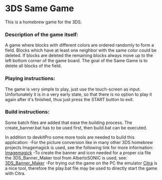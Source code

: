 # 3DS Same Game

This is a homebrew game for the 3DS.

### Description of the game itself:
A game where blocks with different colors are ordered randomly to form a field. 
Blocks which have at least one neighbor with the same color could be deleted. 
If blocks are deleted the remaining blocks always move up to the left bottom corner 
of the game board. The goal of the Same Game is to delete all blocks of the field.

### Playing instructions:
The game is very simple to play, just use the touch-screen as input. Unfortunately
it is in a very early state, so that there is no option to play it again after it's
finished, thus just press the START button to exit.

### Build instructions:
Some batch files are added that ease the building process. The create_banner.bat has to
be used first, then build.bat can be executed. 

In addition to devkitPro some more tools are needed to build this application:
-For the picture conversion like in many other 3DS homebrew projects Imagemagick is used, 
see the following link for more information: [Imagemagick](http://www.imagemagick.org/script/index.php)
-To create the banner and icon needed for a proper cia file the 3DS_Banner_Maker tool 
from AlbertoSONIC is used, see: [3DS_Banner_Maker](https://github.com/AlbertoSONIC/3DS_Banner_Maker)
-For trying out the game on the PC the emulator [Citra](https://citra-emu.org/) is a nice tool, 
therefore the play.bat file may be used to directly start the game with Citra.

